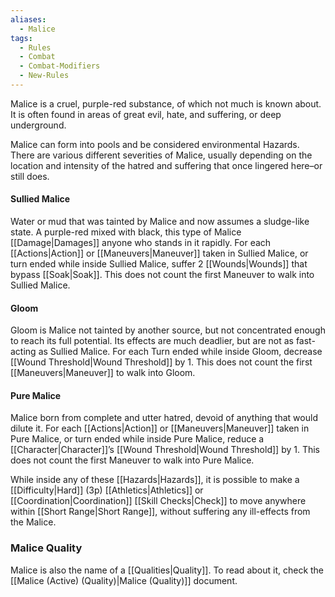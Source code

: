 ```yaml
---
aliases:
  - Malice
tags:
  - Rules
  - Combat
  - Combat-Modifiers
  - New-Rules
---
```

Malice is a cruel, purple-red substance, of which not much is known about. It is often found in areas of great evil, hate, and suffering, or deep underground.

Malice can form into pools and be considered environmental Hazards. There are various different severities of Malice, usually depending on the location and intensity of the hatred and suffering that once lingered here–or still does.

#### Sullied Malice
Water or mud that was tainted by Malice and now assumes a sludge-like state. A purple-red mixed with black, this type of Malice [[Damage|Damages]] anyone who stands in it rapidly. For each [[Actions|Action]] or [[Maneuvers|Maneuver]] taken in Sullied Malice, or turn ended while inside Sullied Malice, suffer 2 [[Wounds|Wounds]] that bypass [[Soak|Soak]]. This does not count the first Maneuver to walk into Sullied Malice.

#### Gloom
Gloom is Malice not tainted by another source, but not concentrated enough to reach its full potential. Its effects are much deadlier, but are not as fast-acting as Sullied Malice. For each Turn ended while inside Gloom, decrease [[Wound Threshold|Wound Threshold]] by 1. This does not count the first [[Maneuvers|Maneuver]] to walk into Gloom.

#### Pure Malice
Malice born from complete and utter hatred, devoid of anything that would dilute it. For each [[Actions|Action]] or [[Maneuvers|Maneuver]] taken in Pure Malice, or turn ended while inside Pure Malice, reduce a [[Character|Character]]’s [[Wound Threshold|Wound Threshold]] by 1. This does not count the first Maneuver to walk into Pure Malice.

While inside any of these [[Hazards|Hazards]], it is possible to make a [[Difficulty|Hard]] (3p) [[Athletics|Athletics]] or [[Coordination|Coordination]] [[Skill Checks|Check]] to move anywhere within [[Short Range|Short Range]], without suffering any ill-effects from the Malice.

### Malice Quality
Malice is also the name of a [[Qualities|Quality]]. To read about it, check the [[Malice (Active) (Quality)|Malice (Quality)]] document.




